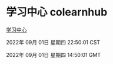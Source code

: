 # 学习中心 colearnhub
[学习中心](http://59.174.9.48:56308/colearnhub/)

2022年 09月 01日 星期四 22:50:01 CST

2022年 09月 01日 星期四 14:50:01 GMT
